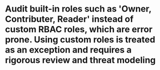 # Audit built-in roles such as 'Owner, Contributer, Reader' instead of custom RBAC roles, which are error prone. Using custom roles is treated as an exception and requires a rigorous review and threat modeling
